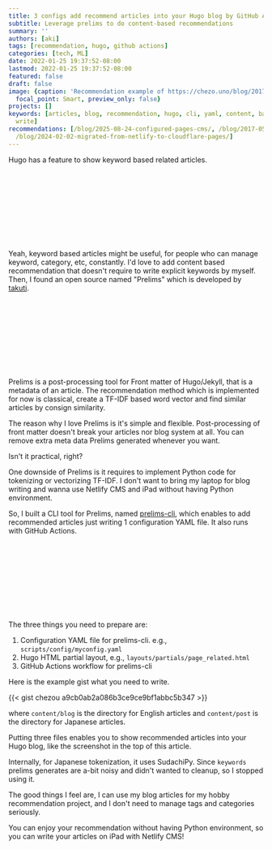 ```yaml
---
title: 3 configs add recommend articles into your Hugo blog by GitHub Actions
subtitle: Leverage prelims to do content-based recommendations
summary: ''
authors: [aki]
tags: [recommendation, hugo, github actions]
categories: [tech, ML]
date: 2022-01-25 19:37:52-08:00
lastmod: 2022-01-25 19:37:52-08:00
featured: false
draft: false
image: {caption: 'Recommendation example of https://chezo.uno/blog/2017-07-24_simple-way-to-distribute-your-private-python-packages-within-your-organization-fb7af5dbd4c9/',
  focal_point: Smart, preview_only: false}
projects: []
keywords: [articles, blog, recommendation, hugo, cli, yaml, content, based, post,
  write]
recommendations: [/blog/2025-08-24-configured-pages-cms/, /blog/2017-05-02_an-easy-way-to-get-url-list-of-your-medium-publication-c60c61244101/,
  /blog/2024-02-02-migrated-from-netlify-to-cloudflare-pages/]
---
```


Hugo has a feature to show keyword based related articles.

<div class="iframely-embed"><div class="iframely-responsive" style="height: 140px; padding-bottom: 0;"><a href="https://gohugo.io/content-management/related/" data-iframely-url="//iframely.net/q1grvUY?card=small"></a></div></div><script async src="//iframely.net/embed.js" charset="utf-8"></script>

Yeah, keyword based articles might be useful, for people who can manage keyword, category, etc, constantly.
I'd love to add content based recommendation that doesn't require to write explicit keywords by myself. Then, I found an open source named "Prelims" which is developed by [takuti](https://twitter.com/takuti).

<div class="iframely-embed"><div class="iframely-responsive" style="height: 140px; padding-bottom: 0;"><a href="https://github.com/takuti/prelims" data-iframely-url="//iframely.net/omDBVa8?card=small"></a></div></div><script async src="//iframely.net/embed.js" charset="utf-8"></script>

Prelims is a post-processing tool for Front matter of Hugo/Jekyll, that is a metadata of an article.
The recommendation method which is implemented for now is classical, create a TF-IDF based word vector and find similar articles by consign similarity.

The reason why I love Prelims is it's simple and flexible. Post-processing of front matter doesn't break your articles nor blog system at all. You can remove extra meta data Prelims generated whenever you want.

Isn't it practical, right?

One downside of Prelims is it requires to implement Python code for tokenizing or vectorizing TF-IDF. I don't want to bring my laptop for blog writing and wanna use Netlify CMS and iPad without having Python environment.

So, I built a CLI tool for Prelims, named [prelims-cli](https://github.com/chezou/prelims-cli), which enables to add recommended articles just writing 1 configuration YAML file. It also runs with GitHub Actions.

<div class="iframely-embed"><div class="iframely-responsive" style="height: 140px; padding-bottom: 0;"><a href="https://github.com/chezou/prelims-cli" data-iframely-url="//iframely.net/m9C9uKt?card=small"></a></div></div><script async src="//iframely.net/embed.js" charset="utf-8"></script>

The three things you need to prepare are:

1. Configuration YAML file for prelims-cli. e.g., `scripts/config/myconfig.yaml`
2. Hugo HTML partial layout, e.g., `layouts/partials/page_related.html`
3. GitHub Actions workflow for prelims-cli

Here is the example gist what you need to write.

{{< gist chezou a9cb0ab2a086b3ce9ce9bf1abbc5b347 >}}

where `content/blog` is the directory for English articles and `content/post` is the directory for Japanese articles.

Putting three files enables you to show recommended articles into your Hugo blog, like the screenshot in the top of this article.

Internally, for Japanese tokenization, it uses SudachiPy. Since `keywords` prelims generates are a-bit noisy and didn't wanted to cleanup, so I stopped using it.

The good things I feel are, I can use my blog articles for my hobby recommendation project, and I don't need to manage tags and categories seriously.

You can enjoy your recommendation without having Python environment, so you can write your articles on iPad with Netlify CMS!
